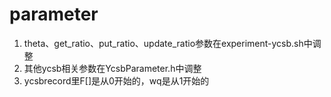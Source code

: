 # parameter #
1. theta、get_ratio、put_ratio、update_ratio参数在experiment-ycsb.sh中调整
2. 其他ycsb相关参数在YcsbParameter.h中调整
3. ycsbrecord里F[]是从0开始的，wq是从1开始的